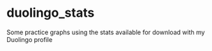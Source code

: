 # duolingo_stats
Some practice graphs using the stats available for download with my Duolingo profile
